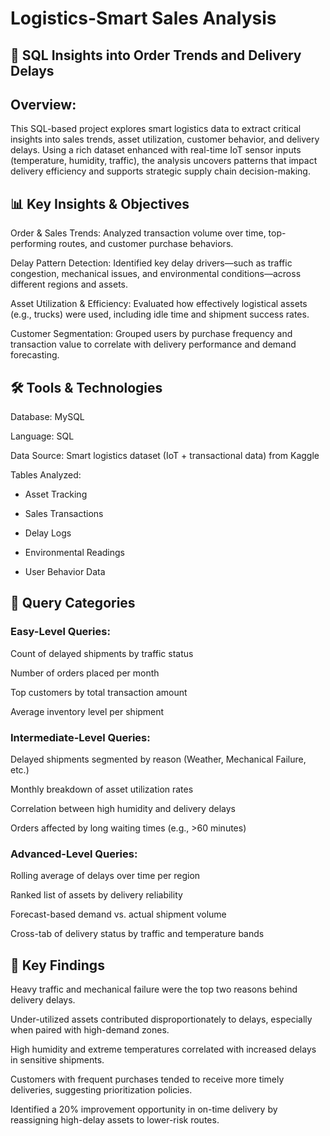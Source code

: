 # Logistics-Smart Sales Analysis
## 📍 SQL Insights into Order Trends and Delivery Delays

## Overview:
This SQL-based project explores smart logistics data to extract critical insights into sales trends, asset utilization, customer behavior, and delivery delays. Using a rich dataset enhanced with real-time IoT sensor inputs (temperature, humidity, traffic), the analysis uncovers patterns that impact delivery efficiency and supports strategic supply chain decision-making.

## 📊 Key Insights & Objectives

Order & Sales Trends: Analyzed transaction volume over time, top-performing routes, and customer purchase behaviors.

Delay Pattern Detection: Identified key delay drivers—such as traffic congestion, mechanical issues, and environmental conditions—across different regions and assets.

Asset Utilization & Efficiency: Evaluated how effectively logistical assets (e.g., trucks) were used, including idle time and shipment success rates.

Customer Segmentation: Grouped users by purchase frequency and transaction value to correlate with delivery performance and demand forecasting.

## 🛠️ Tools & Technologies

Database: MySQL

Language: SQL

Data Source: Smart logistics dataset (IoT + transactional data) from Kaggle

Tables Analyzed:

- Asset Tracking

- Sales Transactions

- Delay Logs

- Environmental Readings

- User Behavior Data

## 📂 Query Categories
### Easy-Level Queries:

Count of delayed shipments by traffic status

Number of orders placed per month

Top customers by total transaction amount

Average inventory level per shipment

### Intermediate-Level Queries:

Delayed shipments segmented by reason (Weather, Mechanical Failure, etc.)

Monthly breakdown of asset utilization rates

Correlation between high humidity and delivery delays

Orders affected by long waiting times (e.g., >60 minutes)

### Advanced-Level Queries:

Rolling average of delays over time per region

Ranked list of assets by delivery reliability

Forecast-based demand vs. actual shipment volume

Cross-tab of delivery status by traffic and temperature bands

## 📌 Key Findings

Heavy traffic and mechanical failure were the top two reasons behind delivery delays.

Under-utilized assets contributed disproportionately to delays, especially when paired with high-demand zones.

High humidity and extreme temperatures correlated with increased delays in sensitive shipments.

Customers with frequent purchases tended to receive more timely deliveries, suggesting prioritization policies.

Identified a 20% improvement opportunity in on-time delivery by reassigning high-delay assets to lower-risk routes.
